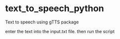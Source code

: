 # text_to_speech_python
Text to speech using gTTS package

enter the text into the input.txt file.
then run the script

